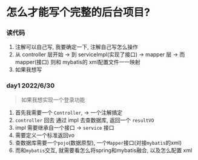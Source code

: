 # 怎么才能写个完整的后台项目?
### 读代码
1. 注解可以自己写, 我要确定一下, 注解自己写怎么操作
2. 从 controller 层开始 -> 到 serviceImpl(实现了接口) -> mapper 层 -> 而mapper(接口) 则和 mybatis的 xml配置文件一一映射
3. 如果我想写

### day1 2022/6/30
> 如果我想实现一个登录功能
1. 首先我需要一个 `Controller`, -> 一个注解搞定
2. `controller` 回去 通过 impl 去查数据库, 返回一个 `resultVO`
3. impl 需要继承自一个接口 -> `service` 接口
4. 需要定义一个标准返回vo
5. 查数据库需要一个`pojo`(数据原型), 一个`Mapper`接口(对接`mybatis`的xml)
6. 而和`mybatis`交互, 就需要看怎么将spring和mybatis融合, 以及怎么配置 xml
